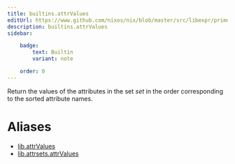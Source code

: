 ```yaml
---
title: builtins.attrValues
editUrl: https://www.github.com/nixos/nix/blob/master/src/libexpr/primops.cc
description: builtins.attrValues
sidebar:

    badge:
        text: Builtin
        variant: note

    order: 0
---
```


Return the values of the attributes in the set *set* in the order
corresponding to the sorted attribute names.


# Aliases

- [lib.attrValues](./reference/lib/lib-attrValues)
- [lib.attrsets.attrValues](./reference/lib/attrsets/lib-attrsets-attrValues)


